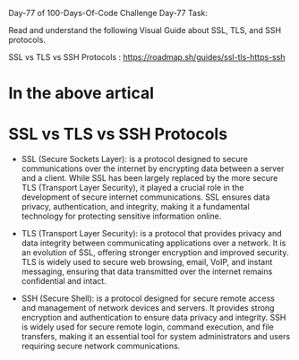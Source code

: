 Day-77 of 100-Days-Of-Code Challenge
Day-77 Task:

Read and understand the following Visual Guide about SSL, TLS, and SSH protocols.

SSL vs TLS vs SSH Protocols : https://roadmap.sh/guides/ssl-tls-https-ssh

# In the above artical

# SSL vs TLS vs SSH Protocols

* SSL (Secure Sockets Layer): is a protocol designed to secure communications over the internet by encrypting data between a server and a client. While SSL has been largely replaced by the more secure TLS (Transport Layer Security), it played a crucial role in the development of secure internet communications. SSL ensures data privacy, authentication, and integrity, making it a fundamental technology for protecting sensitive information online.

* TLS (Transport Layer Security): is a protocol that provides privacy and data integrity between communicating applications over a network. It is an evolution of SSL, offering stronger encryption and improved security. TLS is widely used to secure web browsing, email, VoIP, and instant messaging, ensuring that data transmitted over the internet remains confidential and intact.

* SSH (Secure Shell): is a protocol designed for secure remote access and management of network devices and servers. It provides strong encryption and authentication to ensure data privacy and integrity. SSH is widely used for secure remote login, command execution, and file transfers, making it an essential tool for system administrators and users requiring secure network communications.